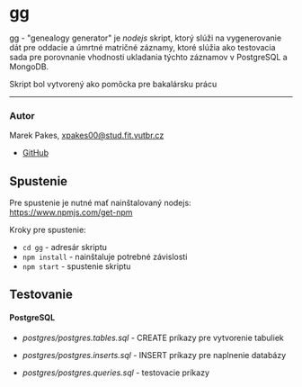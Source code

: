 # gg
gg - "genealogy generator" je *nodejs* skript, ktorý slúži na vygenerovanie dát pre oddacie a úmrtné matričné záznamy, ktoré slúžia ako testovacia sada pre porovnanie vhodnosti ukladania týchto záznamov v PostgreSQL a MongoDB.

Skript bol vytvorený ako pomôcka pre bakalársku prácu

---

### Autor 
Marek Pakes, xpakes00@stud.fit.vutbr.cz

- [GitHub](https://github.com/mrkpks/gg)

## Spustenie

Pre spustenie je nutné mať nainštalovaný nodejs: https://www.npmjs.com/get-npm

Kroky pre spustenie:

- `cd gg` - adresár skriptu
- `npm install` - nainštaluje potrebné závislosti
- `npm start` - spustenie skriptu

## Testovanie

#### PostgreSQL

- _postgres/postgres.tables.sql_ - CREATE príkazy pre vytvorenie tabuliek

- _postgres/postgres.inserts.sql_ - INSERT príkazy pre naplnenie databázy

- _postgres/postgres.queries.sql_ - testovacie príkazy
